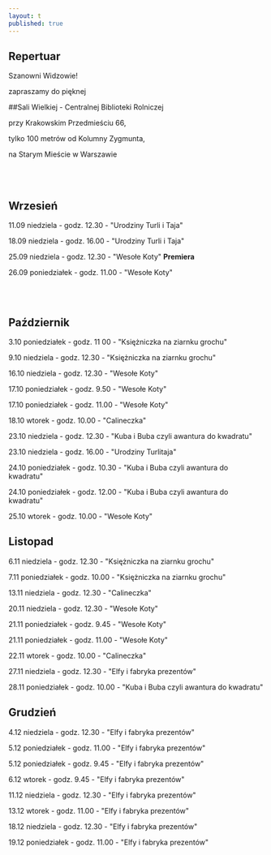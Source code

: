 ```yaml
---
layout: t
published: true
---
```
















## Repertuar  


Szanowni Widzowie!

zapraszamy do pięknej 

##Sali Wielkiej - Centralnej Biblioteki Rolniczej

przy Krakowskim Przedmieściu 66,

tylko 100 metrów od Kolumny Zygmunta, 

na Starym Mieście w Warszawie
<br /><br /><br /><br /> 



## Wrzesień

11.09 niedziela - godz. 12.30 - "Urodziny Turli i Taja"

18.09 niedziela - godz. 16.00 - "Urodziny Turli i Taja"

25.09 niedziela - godz. 12.30 - "Wesołe Koty" ****Premiera****

26.09 poniedziałek - godz. 11.00 - "Wesołe Koty"

<br /><br />

## Październik

3.10 poniedziałek - godz. 11 00 - "Księżniczka na ziarnku grochu"

9.10 niedziela - godz. 12.30 - "Księżniczka na ziarnku grochu"

16.10 niedziela - godz. 12.30 - "Wesołe Koty"

17.10 poniedziałek - godz. 9.50 - "Wesołe Koty"

17.10 poniedziałek - godz. 11.00 - "Wesołe Koty"

18.10 wtorek - godz. 10.00 - "Calineczka"

23.10 niedziela - godz. 12.30 - "Kuba i Buba czyli awantura do kwadratu"

23.10 niedziela - godz. 16.00 - "Urodziny Turlitaja"

24.10 poniedziałek - godz. 10.30 - "Kuba i Buba czyli awantura do kwadratu"

24.10 poniedziałek - godz. 12.00 - "Kuba i Buba czyli awantura do kwadratu"

25.10 wtorek - godz. 10.00 - "Wesołe Koty"

## Listopad

6.11 niedziela - godz. 12.30 - "Księżniczka na ziarnku grochu"

7.11 poniedziałek - godz. 10.00 - "Księżniczka na ziarnku grochu"

13.11 niedziela - godz. 12.30 - "Calineczka"

20.11 niedziela - godz. 12.30 - "Wesołe Koty"

21.11 poniedziałek - godz. 9.45 - "Wesołe Koty"

21.11 poniedziałek - godz. 11.00 - "Wesołe Koty"

22.11 wtorek - godz. 10.00 - "Calineczka"

27.11 niedziela - godz. 12.30 - "Elfy i fabryka prezentów"

28.11 poniedziałek - godz. 10.00 - "Kuba i Buba czyli awantura do kwadratu"

## Grudzień

4.12 niedziela - godz. 12.30 - "Elfy i fabryka prezentów"

5.12 poniedziałek -  godz. 11.00 - "Elfy i fabryka prezentów"

5.12 poniedziałek - godz. 9.45 - "Elfy i fabryka prezentów"

6.12 wtorek - godz. 9.45 - "Elfy i fabryka prezentów"

11.12 niedziela - godz. 12.30 - "Elfy i fabryka prezentów"

13.12 wtorek - godz. 11.00 - "Elfy i fabryka prezentów"

18.12 niedziela - godz. 12.30 - "Elfy i fabryka prezentów"

19.12 poniedziałek - godz. 11.00 - "Elfy i fabryka prezentów"

